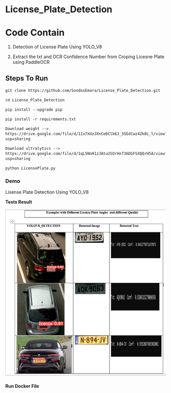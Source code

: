 # License_Plate_Detection

  <h1>Code Contain</h1>
  <p>
    
   1. Detection of License Plate Using YOLO_V8 
    
   2. Extract the txt and OCR Confidence Number  from Croping Licesne Plate using PaddleOCR
      
  </p>


 <h2>Steps To Run</h2>

   <p>
    
    git clone https://github.com/SondosEmara/License_Plate_Detection.git
        
   </p> 

   <p>
    
    cd License_Plate_Detection
        
   </p> 
   <p>
    
    pip install --upgrade pip
        
   </p>
   <p>
    
    pip install -r requirements.txt
        
   </p>

   <p>
    
    Download weight -->  https://drive.google.com/file/d/1Io7XdzJXnCeDClk6J_3SEdCwz4Zk0L_l/view?usp=sharing
        
   </p>

   <p>
    
    Download ultralytics --> https://drive.google.com/file/d/1qL5NnH1zJAtu2SOrHn736DGFSXQQrH5A/view?usp=sharing
        
   </p>
  
   <p>
    
    python LicensePlate.py
        
   </p>


<h3> Demo </h3>
<p>Lisense Plate Detection Using YOLO_V8</p>

  **Tests Result**
  
  
  ![](Output_ScreenShot/Output_Examples.PNG)
  
  
<h4> Run Docker File </h4>
  
  

   




















